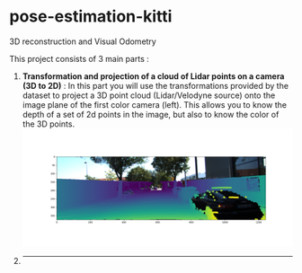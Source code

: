 # pose-estimation-kitti
3D reconstruction and Visual Odometry 


This project consists of 3 main parts : 
1. **Transformation and projection of a cloud of Lidar points on a camera (3D to 2D)** : In this part you will use the transformations provided by the dataset to project a
3D point cloud (Lidar/Velodyne source) onto the image plane of the first color camera (left). This allows you to know the depth of a set of 2d points in the image, but also 
to know the color of the 3D points. 
![3D-to-2D](https://github.com/mohcenaouadj/pose-estimation-kitti/blob/main/Images/Figure_1.png)

2. ****
   
